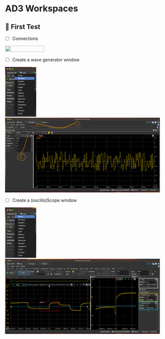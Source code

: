 # AD3 Workspaces 

## :round_pushpin:  First Test

- [ ] Connections

<img src=images/dnc-connections.png width=50% height=50% > </img>

- [ ] Create a wave generator window

<img src=images/welcome-menu-wavegen.png width=20% height=20% > </img>
<img src=images/wavegen-noise.png width='' height='' > </img>

- [ ] Create a (oscillo)Scope window

<img src=images/welcome-menu-scope.png width=20% height=20% > </img>
<img src=images/scope-zoom.png width='' height='' > </img>
